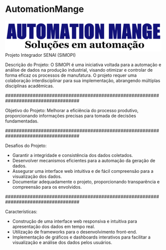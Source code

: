 # AutomationMange

<img src="logo.png" alt="Texto Alternativo">
Projeto Integrador SENAI (SIMOPI)

Descrição do Projeto: O SIMOPI é uma iniciativa voltada para a automação e análise
de dados na produção industrial, visando otimizar e controlar de forma eficaz os
processos de manufatura. O projeto requer uma colaboração interdisciplinar para sua
implementação, abrangendo múltiplas disciplinas acadêmicas.

###################################################################################

Objetivo do Projeto: Melhorar a eficiência do processo produtivo, proporcionando
informações precisas para tomada de decisões fundamentadas.

###################################################################################

Desafios do Projeto:
- Garantir a integridade e consistência dos dados coletados.
- Desenvolver mecanismos eficientes para a automação da geração de dados.
- Assegurar uma interface web intuitiva e de fácil compreensão para a visualização
dos dados.
- Documentar adequadamente o projeto, proporcionando transparência e
compreensão para os envolvidos.

###################################################################################

Características:
- Construção de uma interface web responsiva e intuitiva para apresentação dos
dados em tempo real.
- Utilização de frameworks para o desenvolvimento front-end.
- Implementação de gráficos e dashboards interativos para facilitar a visualização e
análise dos dados pelos usuários.
